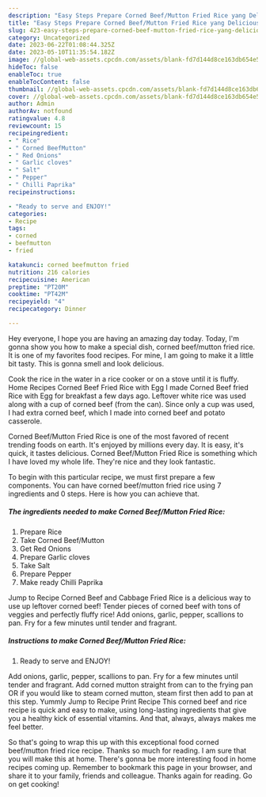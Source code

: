 ```yaml
---
description: "Easy Steps Prepare Corned Beef/Mutton Fried Rice yang Delicious"
title: "Easy Steps Prepare Corned Beef/Mutton Fried Rice yang Delicious"
slug: 423-easy-steps-prepare-corned-beef-mutton-fried-rice-yang-delicious
category: Uncategorized
date: 2023-06-22T01:08:44.325Z
date: 2023-05-10T11:35:54.182Z
image: //global-web-assets.cpcdn.com/assets/blank-fd7d144d8ce163db654e5a02c40b08a2775adb7897d16e4062681dc7e1b2800f.png
hideToc: false
enableToc: true
enableTocContent: false
thumbnail: //global-web-assets.cpcdn.com/assets/blank-fd7d144d8ce163db654e5a02c40b08a2775adb7897d16e4062681dc7e1b2800f.png
cover: //global-web-assets.cpcdn.com/assets/blank-fd7d144d8ce163db654e5a02c40b08a2775adb7897d16e4062681dc7e1b2800f.png
author: Admin
authorAv: notfound
ratingvalue: 4.8
reviewcount: 15
recipeingredient:
- " Rice"
- " Corned BeefMutton"
- " Red Onions"
- " Garlic cloves"
- " Salt"
- " Pepper"
- " Chilli Paprika"
recipeinstructions:

- "Ready to serve and ENJOY!"
categories:
- Recipe
tags:
- corned
- beefmutton
- fried

katakunci: corned beefmutton fried 
nutrition: 216 calories
recipecuisine: American
preptime: "PT20M"
cooktime: "PT42M"
recipeyield: "4"
recipecategory: Dinner

---
```



Hey everyone, I hope you are having an amazing day today. Today, I'm gonna show you how to make a special dish, corned beef/mutton fried rice. It is one of my favorites food recipes. For mine, I am going to make it a little bit tasty. This is gonna smell and look delicious.

Cook the rice in the water in a rice cooker or on a stove until it is fluffy. Home Recipes Corned Beef Fried Rice with Egg I made Corned Beef fried Rice with Egg for breakfast a few days ago. Leftover white rice was used along with a cup of corned beef (from the can). Since only a cup was used, I had extra corned beef, which I made into corned beef and potato casserole.

Corned Beef/Mutton Fried Rice is one of the most favored of recent trending foods on earth. It's enjoyed by millions every day. It is easy, it's quick, it tastes delicious. Corned Beef/Mutton Fried Rice is something which I have loved my whole life. They're nice and they look fantastic.


To begin with this particular recipe, we must first prepare a few components. You can have corned beef/mutton fried rice using 7 ingredients and 0 steps. Here is how you can achieve that.

<!--inarticleads1-->

##### The ingredients needed to make Corned Beef/Mutton Fried Rice:

1. Prepare  Rice
1. Take  Corned Beef/Mutton
1. Get  Red Onions
1. Prepare  Garlic cloves
1. Take  Salt
1. Prepare  Pepper
1. Make ready  Chilli Paprika


Jump to Recipe Corned Beef and Cabbage Fried Rice is a delicious way to use up leftover corned beef! Tender pieces of corned beef with tons of veggies and perfectly fluffy rice! Add onions, garlic, pepper, scallions to pan. Fry for a few minutes until tender and fragrant. 

<!--inarticleads2-->

##### Instructions to make Corned Beef/Mutton Fried Rice:


1. Ready to serve and ENJOY!

Add onions, garlic, pepper, scallions to pan. Fry for a few minutes until tender and fragrant. Add corned mutton straight from can to the frying pan OR if you would like to steam corned mutton, steam first then add to pan at this step. Yummly Jump to Recipe Print Recipe This corned beef and rice recipe is quick and easy to make, using long-lasting ingredients that give you a healthy kick of essential vitamins. And that, always, always makes me feel better. 

So that's going to wrap this up with this exceptional food corned beef/mutton fried rice recipe. Thanks so much for reading. I am sure that you will make this at home. There's gonna be more interesting food in home recipes coming up. Remember to bookmark this page in your browser, and share it to your family, friends and colleague. Thanks again for reading. Go on get cooking!
